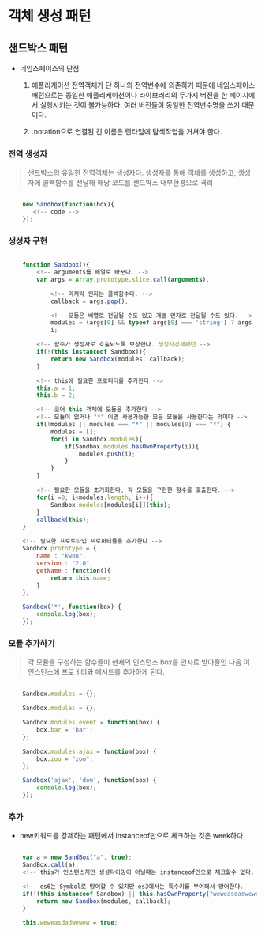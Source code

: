 # 객체 생성 패턴


## 샌드박스 패턴

* 네임스페이스의 단점
    1. 애플리케이션 전역객체가 단 하나의 전역변수에 의존하기 때문에 네임스페이스 패턴으로는 동일한 애플리케이션이나 라이브러리의 두가지 버전을 한 페이지에서 실행시키는 것이 불가능하다. 여러 버전들이 동일한 전역변수명을 쓰기 때문이다.

    2. .notation으로 연결된 긴 이름은 런타임에 탐색작업을 거쳐야 한다.


### 전역 생성자
> 샌드박스의 유일한 전역객체는 생성자다. 생성자를 통해 객체를 생성하고, 생성자에 콜백함수를 전달해 해당 코드를 샌드박스 내부환경으로 격리

``` javascript

    new Sandbox(function(box){
       <!-- code -->
    });

```

### 생성자 구현

``` javascript

    function Sandbox(){
        <!-- arguments를 배열로 바꾼다. -->
        var args = Array.prototype.slice.call(arguments),

            <!-- 마지막 인자는 콜백함수다. -->
            callback = args.pop(),

            <!-- 모듈은 배열로 전달될 수도 있고 개별 인자로 전달될 수도 있다. -->
            modules = (args[0] && typeof args[0] === 'string') ? args : args[0],
            i;

        <!-- 함수가 생성자로 호출되도록 보장한다. 생성자강제패턴 -->
        if(!(this instanceof Sandbox)){
            return new Sandbox(modules, callback);
        }

        <!-- this에 필요한 프로퍼티를 추가한다 -->
        this.a = 1;
        this.b = 2;

        <!-- 코어 this 객체에 모듈을 추가한다 -->
        <!-- 모듈이 없거나 "*" 이면 사용가능한 모든 모듈을 사용한다는 의미다 -->
        if(!modules || modules === "*" || modules[0] === "*") {
            modules = [];
            for(i in Sandbox.modules){
                if(Sandbox.modules.hasOwnProperty(i)){
                    modules.push(i);
                }
            }
        }

        <!-- 필요한 모듈을 초기화한다, 각 모듈을 구현한 함수를 호출한다. -->
        for(i =0; i<modules.length; i++){
            Sandbox.modules[modules[i]](this);
        }
        callback(this);
    }

    <!-- 필요한 프로토타입 프로퍼티들을 추가한다 -->
    Sandbox.prototype = {
        name : "kwon",
        version : "2.0",
        getName : function(){
            return this.name;
        }
    };

    Sandbox('*', function(box) {
        console.log(box);
    });

```

### 모듈 추가하기
> 각 모듈을 구성하는 함수들이 현재의 인스턴스 box를 인자로 받아들인 다음 이 인스턴스에 프로ㅓ티와 메서드를 추가하게 된다.

``` javascript

    Sandbox.modules = {};

    Sandbox.modules = {};

    Sandbox.modules.event = function(box) {
        box.bar = 'bar';
    };

    Sandbox.modules.ajax = function(box) {
        box.zoo = "zoo";
    };

    Sandbox('ajax', 'dom', function(box) {
        console.log(box);
    });

```

### 추가
* new키워드를 강제하는 패턴에서 instanceof만으로 체크하는 것은 week하다.

```javascript

    var a = new SandBox("a", true);
    SandBox.call(a);
    <!-- this가 인스턴스지만 생성타이밍이 아닐때는 instanceof만으로 체크할수 없다. -->

    <!-- es6는 Symbol로 방어할 수 있지만 es3에서는 특수키를 부여해서 방어한다.  - by hika -->
    if(!(this instanceof Sandbox) || this.hasOwnProperty("weweasdadwewew")){
        return new Sandbox(modules, callback);
    }

    this.weweasdadwewew = true;

```
